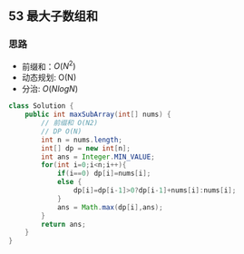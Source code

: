 ## 53 最大子数组和

### 思路

- 前缀和：$O(N^2)$
- 动态规划: O(N)
- 分治: $O(NlogN)$

```java
class Solution {
    public int maxSubArray(int[] nums) {
        // 前缀和 O(N2)
        // DP O(N)
        int n = nums.length;
        int[] dp = new int[n];
        int ans = Integer.MIN_VALUE;
        for(int i=0;i<n;i++){
            if(i==0) dp[i]=nums[i];
            else {
                dp[i]=dp[i-1]>0?dp[i-1]+nums[i]:nums[i];
            }
            ans = Math.max(dp[i],ans);
        }
        return ans;
    }
}
```

